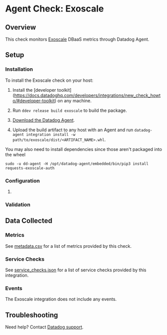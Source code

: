 # Agent Check: Exoscale

## Overview

This check monitors [Exoscale][1] DBaaS metrics through Datadog Agent.

## Setup

### Installation

To install the Exoscale check on your host:

1. Install the [developer toolkit]
   (https://docs.datadoghq.com/developers/integrations/new_check_howto/#developer-toolkit)
   on any machine.

2. Run `ddev release build exoscale` to build the package.

3. [Download the Datadog Agent][2].

4. Upload the build artifact to any host with an Agent and
   run `datadog-agent integration install -w
path/to/exoscale/dist/<ARTIFACT_NAME>.whl`.

You may also need to install dependencies since those aren't packaged into the wheel

`sudo -u dd-agent -H /opt/datadog-agent/embedded/bin/pip3 install requests-exoscale-auth`

### Configuration

1. <List of steps to setup this Integration>

### Validation

<Steps to validate integration is functioning as expected>

## Data Collected

### Metrics

See [metadata.csv][8] for a list of metrics provided by this check.

### Service Checks

See [service_checks.json][9] for a list of service checks provided by this integration.

### Events

The Exoscale integration does not include any events.

## Troubleshooting

Need help? Contact [Datadog support][3].

[1]: https://exoscale.com
[2]: https://app.datadoghq.com/account/settings#agent
[3]: https://docs.datadoghq.com/agent/kubernetes/integrations/
[4]: https://github.com/DataDog/integrations-extras/blob/master/exoscale/datadog_checks/exoscale/data/conf.yaml.example
[5]: https://docs.datadoghq.com/agent/guide/agent-commands/#start-stop-and-restart-the-agent
[6]: https://docs.datadoghq.com/agent/guide/agent-commands/#agent-status-and-information
[7]: https://github.com/DataDog/integrations-extras/blob/master/exoscale/metadata.csv
[8]: https://github.com/DataDog/integrations-extras/blob/master/exoscale/assets/service_checks.json
[9]: https://docs.datadoghq.com/help/
